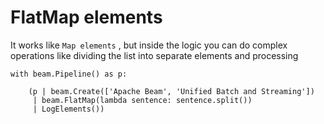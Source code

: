 # FlatMap elements

It works like `Map elements` , but inside the logic you can do complex operations like dividing the list into separate elements and processing

```
with beam.Pipeline() as p:

    (p | beam.Create(['Apache Beam', 'Unified Batch and Streaming'])
     | beam.FlatMap(lambda sentence: sentence.split())
     | LogElements())
```